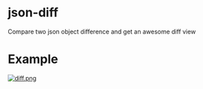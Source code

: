 # json-diff
Compare two json object difference and get an awesome diff view

# Example

[![diff.png](https://s17.postimg.org/gtu4f87kv/diff.png)](https://postimg.org/image/6jrpfzhp7/)
